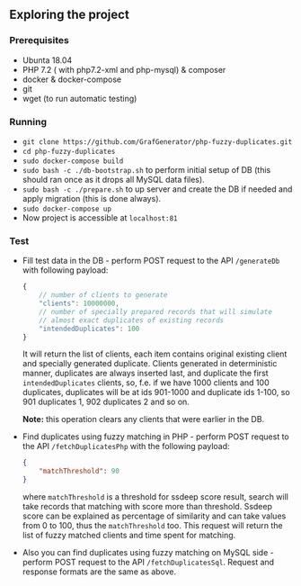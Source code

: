 ## Exploring the project
### Prerequisites
* Ubunta 18.04
* PHP 7.2 ( with php7.2-xml and php-mysql) & composer
* docker & docker-compose
* git
* wget (to run automatic testing) 

### Running
* `git clone https://github.com/GrafGenerator/php-fuzzy-duplicates.git`
* `cd php-fuzzy-duplicates`
* `sudo docker-compose build`
* `sudo bash -c ./db-bootstrap.sh` to perform initial setup of DB (this should ran once as it drops all MySQL data files).
* `sudo bash -c ./prepare.sh` to up server and create the DB if needed and apply migration (this is done always). 
* `sudo docker-compose up`
* Now project is accessible at `localhost:81`

### Test
* Fill test data in the DB - perform POST request to the API `/generateDb` with following payload:
    ```js
    {
        // number of clients to generate
        "clients": 10000000,
        // number of specially prepared records that will simulate
        // almost exact duplicates of existing records
        "intendedDuplicates": 100  
    }
    ```
    It will return the list of clients, each item contains original existing client and specially generated duplicate.
    Clients generated in deterministic manner, duplicates are always inserted last, and duplicate the first `intendedDuplicates` clients, so, f.e. if we have 1000 clients and 100 duplicates, duplicates will be at ids 901-1000 and duplicate ids 1-100, so 901 duplicates 1, 902 duplicates 2 and so on.
    
    **Note:** this operation clears any clients that were earlier in the DB.  

* Find duplicates using fuzzy matching in PHP - perform POST request to the API `/fetchDuplicatesPhp` with the following payload: 
    ```json
    {
        "matchThreshold": 90
    }
    ``` 
    where `matchThreshold` is a threshold for ssdeep score result, search will take records that matching with score more than threshold. Ssdeep score can be explained as percentage of similarity and can take values from 0 to 100, thus the `matchThreshold` too.
    This request will return the list of fuzzy matched clients and time spent for matching. 
    
* Also you can find duplicates using fuzzy matching on MySQL side - perform POST request to the API `/fetchDuplicatesSql`. Request and response formats are the same as above.